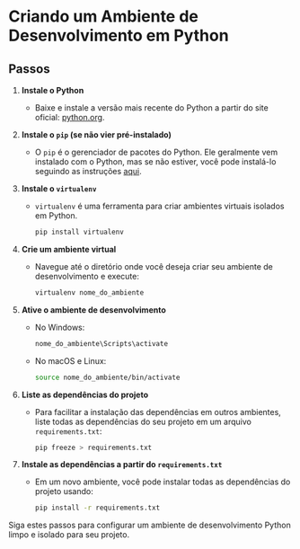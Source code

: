 # Criando um Ambiente de Desenvolvimento em Python

## Passos

1. **Instale o Python**
   - Baixe e instale a versão mais recente do Python a partir do site oficial: [python.org](https://www.python.org/downloads/).

2. **Instale o `pip` (se não vier pré-instalado)**
   - O `pip` é o gerenciador de pacotes do Python. Ele geralmente vem instalado com o Python, mas se não estiver, você pode instalá-lo seguindo as instruções [aqui](https://pip.pypa.io/en/stable/installation/).

3. **Instale o `virtualenv`**
   - `virtualenv` é uma ferramenta para criar ambientes virtuais isolados em Python.
     ```bash
     pip install virtualenv
     ```

4. **Crie um ambiente virtual**
   - Navegue até o diretório onde você deseja criar seu ambiente de desenvolvimento e execute:
     ```bash
     virtualenv nome_do_ambiente
     ```

5. **Ative o ambiente de desenvolvimento**
   - No Windows:
     ```bash
     nome_do_ambiente\Scripts\activate
     ```
   - No macOS e Linux:
     ```bash
     source nome_do_ambiente/bin/activate
     ```

6. **Liste as dependências do projeto**
   - Para facilitar a instalação das dependências em outros ambientes, liste todas as dependências do seu projeto em um arquivo `requirements.txt`:
     ```bash
     pip freeze > requirements.txt
     ```

7. **Instale as dependências a partir do `requirements.txt`**
   - Em um novo ambiente, você pode instalar todas as dependências do projeto usando:
     ```bash
     pip install -r requirements.txt
     ```

Siga estes passos para configurar um ambiente de desenvolvimento Python limpo e isolado para seu projeto.
